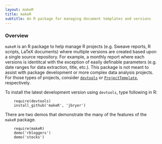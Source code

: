 ```yaml
---
layout: makeR
title: makeR
subtitle: An R package for managing document templates and versions
---
```


### Overview

`makeR` is an R package to help manage R projects (e.g. Sweave reports, R scripts, LaTeX documents) where multiple versions are created based upon a single source repository. For example, a monthly report where each versions is identitcal with the exception of easily definable parameters (e.g. date ranges for data extraction, title, etc.). This package is not meant to assist with package development or more complex data analysis projects. For those types of projects, consider [`devtools`](http://github.com/hadley/devtools) or [`ProjectTemplate`](http://projecttemplate.net), respectively.

To install the latest development version using `devtools`, type following in R:

		require(devtools)
		install_github('makeR', 'jbryer')

There are two demos that demonstrate the many of the features of the `makeR` package.

		require(makeR)
		demo('rbloggers')
		demo('stocks')


